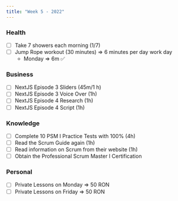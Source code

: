 ```yaml
---
title: "Week 5 - 2022"
---
```

### Health
- [ ] Take 7 showers each morning (1/7) 
- [ ] Jump Rope workout (30 minutes) => 6 minutes per day work day
	- Monday => 6m ✅

### Business
- [ ] NextJS Episode 3 Sliders (45m/1 h)
- [ ] NextJS Episode 3 Voice Over (1h)
- [ ] NextJS Episode 4 Research (1h)
- [ ] NextJS Episode 4 Script (1h)

### Knowledge
- [ ] Complete 10 PSM I Practice Tests with 100% (4h)
- [ ] Read the Scrum Guide again (1h)
- [ ] Read information on Scrum from their website (1h)
- [ ] Obtain the Professional Scrum Master I Certification

### Personal
- [ ] Private Lessons on Monday => 50 RON
- [ ] Private Lessons on Friday => 50 RON 